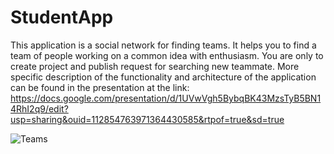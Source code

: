 # StudentApp
This application is a social network for finding teams. It helps you to find a team of people working on a common idea with enthusiasm. You are only to create project and publish request for searching new teammate. More specific description of the functionality and architecture of the application can be found in the presentation at the link:
https://docs.google.com/presentation/d/1UVwVgh5BybqBK43MzsTyB5BN14RhI2q9/edit?usp=sharing&ouid=112854763971364430585&rtpof=true&sd=true

![Teams](https://github.com/Maximus2004/StudentApp/assets/45393927/400bdc1a-7fc9-4536-8b7b-6421924a1e1c)
